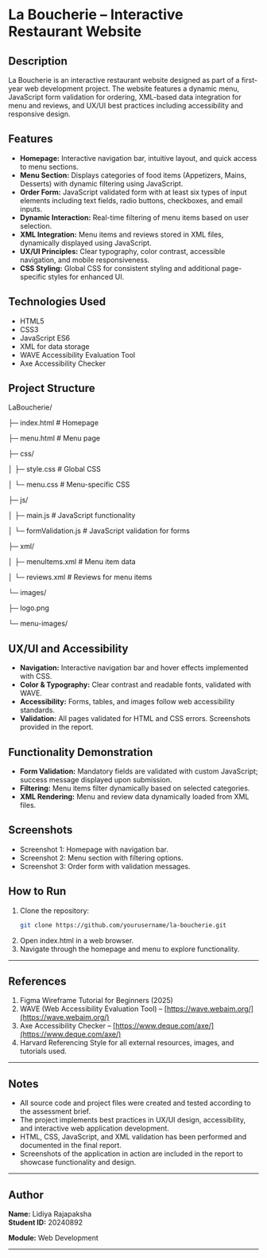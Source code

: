 # La Boucherie – Interactive Restaurant Website

## Description
La Boucherie is an interactive restaurant website designed as part of a first-year web development project. The website features a dynamic menu, JavaScript form validation for ordering, XML-based data integration for menu and reviews, and UX/UI best practices including accessibility and responsive design.

## Features
- **Homepage:** Interactive navigation bar, intuitive layout, and quick access to menu sections.
- **Menu Section:** Displays categories of food items (Appetizers, Mains, Desserts) with dynamic filtering using JavaScript.
- **Order Form:** JavaScript validated form with at least six types of input elements including text fields, radio buttons, checkboxes, and email inputs.
- **Dynamic Interaction:** Real-time filtering of menu items based on user selection.
- **XML Integration:** Menu items and reviews stored in XML files, dynamically displayed using JavaScript.
- **UX/UI Principles:** Clear typography, color contrast, accessible navigation, and mobile responsiveness.
- **CSS Styling:** Global CSS for consistent styling and additional page-specific styles for enhanced UI.

## Technologies Used
- HTML5
- CSS3
- JavaScript ES6
- XML for data storage
- WAVE Accessibility Evaluation Tool
- Axe Accessibility Checker

## Project Structure
LaBoucherie/

├─ index.html # Homepage

├─ menu.html # Menu page

├─ css/

│ ├─ style.css # Global CSS

│ └─ menu.css # Menu-specific CSS

├─ js/

│ ├─ main.js # JavaScript functionality

│ └─ formValidation.js # JavaScript validation for forms

├─ xml/

│ ├─ menuItems.xml # Menu item data

│ └─ reviews.xml # Reviews for menu items

└─ images/

├─ logo.png

└─ menu-images/


## UX/UI and Accessibility
- **Navigation:** Interactive navigation bar and hover effects implemented with CSS.
- **Color & Typography:** Clear contrast and readable fonts, validated with WAVE.
- **Accessibility:** Forms, tables, and images follow web accessibility standards.
- **Validation:** All pages validated for HTML and CSS errors. Screenshots provided in the report.

## Functionality Demonstration
- **Form Validation:** Mandatory fields are validated with custom JavaScript; success message displayed upon submission.
- **Filtering:** Menu items filter dynamically based on selected categories.
- **XML Rendering:** Menu and review data dynamically loaded from XML files.

## Screenshots
- Screenshot 1: Homepage with navigation bar.
- Screenshot 2: Menu section with filtering options.
- Screenshot 3: Order form with validation messages.

## How to Run
1. Clone the repository:
   ```bash
   git clone https://github.com/yourusername/la-boucherie.git
2. Open index.html in a web browser.
3. Navigate through the homepage and menu to explore functionality. 

---

## References
1. Figma Wireframe Tutorial for Beginners (2025)  
2. WAVE (Web Accessibility Evaluation Tool) – [https://wave.webaim.org/](https://wave.webaim.org/)  
3. Axe Accessibility Checker – [https://www.deque.com/axe/](https://www.deque.com/axe/)  
4. Harvard Referencing Style for all external resources, images, and tutorials used.  

---

## Notes
- All source code and project files were created and tested according to the assessment brief.  
- The project implements best practices in UX/UI design, accessibility, and interactive web application development.  
- HTML, CSS, JavaScript, and XML validation has been performed and documented in the final report.  
- Screenshots of the application in action are included in the report to showcase functionality and design.  

---

## Author
**Name:** Lidiya Rajapaksha  
**Student ID:** 20240892 

**Module:** Web Development

---
